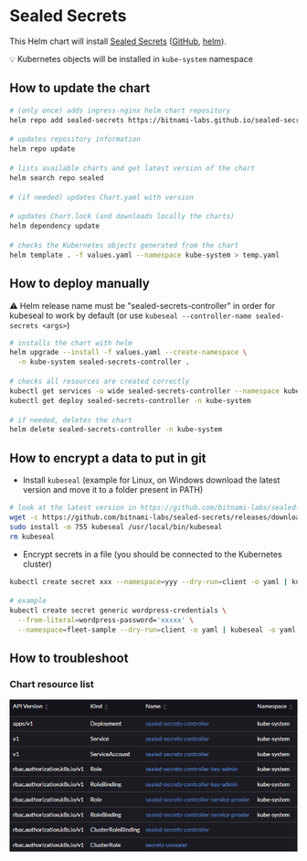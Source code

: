 # Sealed Secrets

This Helm chart will install [Sealed Secrets](https://sealed-secrets.netlify.app/) ([GitHub](https://github.com/bitnami-labs/sealed-secrets), [helm](https://github.com/bitnami-labs/sealed-secrets/tree/main/helm/sealed-secrets)).

💡 Kubernetes objects will be installed in `kube-system` namespace

## How to update the chart

```bash
# (only once) adds ingress-nginx helm chart repository
helm repo add sealed-secrets https://bitnami-labs.github.io/sealed-secrets

# updates repository information
helm repo update

# lists available charts and get latest version of the chart
helm search repo sealed

# (if needed) updates Chart.yaml with version

# updates Chart.lock (and downloads locally the charts)
helm dependency update

# checks the Kubernetes objects generated from the chart
helm template . -f values.yaml --namespace kube-system > temp.yaml
```

## How to deploy manually

⚠ Helm release name must be "sealed-secrets-controller" in order for kubeseal to work by default (or use `kubeseal --controller-name sealed-secrets <args>`)

```bash
# installs the chart with helm
helm upgrade --install -f values.yaml --create-namespace \
  -n kube-system sealed-secrets-controller .

# checks all resources are created correctly
kubectl get services -o wide sealed-secrets-controller --namespace kube-system
kubectl get deploy sealed-secrets-controller -n kube-system

# if needed, deletes the chart
helm delete sealed-secrets-controller -n kube-system
```

## How to encrypt a data to put in git

* Install `kubeseal` (example for Linux, on Windows download the latest version and move it to a folder present in PATH)

```bash
# look at the latest version in https://github.com/bitnami-labs/sealed-secrets/releases
wget -c https://github.com/bitnami-labs/sealed-secrets/releases/download/v0.19.1/kubeseal-0.19.1-linux-amd64.tar.gz -O - | tar -xz
sudo install -m 755 kubeseal /usr/local/bin/kubeseal
rm kubeseal
```

* Encrypt secrets in a file (you should be connected to the Kubernetes cluster)

```bash
kubectl create secret xxx --namespace=yyy --dry-run=client -o yaml | kubeseal -o yaml > manifests/argocd-sealedsecret.yaml

# example
kubectl create secret generic wordpress-credentials \
  --from-literal=wordpress-password='xxxxx' \
  --namespace=fleet-sample --dry-run=client -o yaml | kubeseal -o yaml > secrets.yaml
```

## How to troubleshoot

### Chart resource list

![Objects](objects.png)
